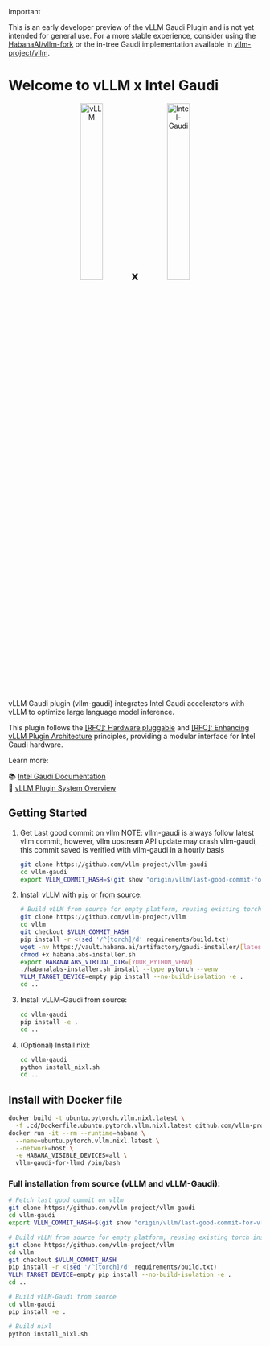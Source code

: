 > [!IMPORTANT]  
> This is an early developer preview of the vLLM Gaudi Plugin and is not yet intended for general use. For a more stable experience, consider using the [HabanaAI/vllm-fork](https://github.com/HabanaAI/vllm-fork) or the in-tree Gaudi implementation available in [vllm-project/vllm](https://github.com/vllm-project/vllm).

# Welcome to vLLM x Intel Gaudi

<p align="center">
  <img src="./docs/assets/logos/vllm-logo-text-light.png" alt="vLLM" width="30%">
  <span style="font-size: 24px; font-weight: bold;">x</span>
  <img src="./docs/assets/logos/gaudi-logo.png" alt="Intel-Gaudi" width="30%">
</p>

vLLM Gaudi plugin (vllm-gaudi) integrates Intel Gaudi accelerators with vLLM to optimize large language model inference.

This plugin follows the [[RFC]: Hardware pluggable](https://github.com/vllm-project/vllm/issues/11162) and [[RFC]: Enhancing vLLM Plugin Architecture](https://github.com/vllm-project/vllm/issues/19161) principles, providing a modular interface for Intel Gaudi hardware.

Learn more:

📚 [Intel Gaudi Documentation](https://docs.habana.ai/en/v1.21.1/index.html)  
🚀 [vLLM Plugin System Overview](https://docs.vllm.ai/en/latest/design/plugin_system.html)

## Getting Started
1. Get Last good commit on vllm
   NOTE: vllm-gaudi is always follow latest vllm commit, however, vllm upstream
   API update may crash vllm-gaudi, this commit saved is verified with vllm-gaudi
   in a hourly basis

    ```bash
    git clone https://github.com/vllm-project/vllm-gaudi
    cd vllm-gaudi
    export VLLM_COMMIT_HASH=$(git show "origin/vllm/last-good-commit-for-vllm-gaudi:VLLM_STABLE_COMMIT" 2>/dev/null)
    ```

2. Install vLLM with `pip` or [from source](https://docs.vllm.ai/en/latest/getting_started/installation/gpu/index.html#build-wheel-from-source):

    ```bash
    # Build vLLM from source for empty platform, reusing existing torch installation
    git clone https://github.com/vllm-project/vllm
    cd vllm
    git checkout $VLLM_COMMIT_HASH
    pip install -r <(sed '/^[torch]/d' requirements/build.txt)
    wget -nv https://vault.habana.ai/artifactory/gaudi-installer/[latest-version]/habanalabs-installer.sh
    chmod +x habanalabs-installer.sh
    export HABANALABS_VIRTUAL_DIR=[YOUR_PYTHON_VENV]
    ./habanalabs-installer.sh install --type pytorch --venv
    VLLM_TARGET_DEVICE=empty pip install --no-build-isolation -e .
    cd ..
    ```

3. Install vLLM-Gaudi from source:

    ```bash
    cd vllm-gaudi
    pip install -e .
    cd ..
    ```

4. (Optional) Install nixl:

    ```bash
    cd vllm-gaudi
    python install_nixl.sh
    cd ..
    ```

## Install with Docker file

```bash
docker build -t ubuntu.pytorch.vllm.nixl.latest \
  -f .cd/Dockerfile.ubuntu.pytorch.vllm.nixl.latest github.com/vllm-project/vllm-gaudi
docker run -it --rm --runtime=habana \
  --name=ubuntu.pytorch.vllm.nixl.latest \
  --network=host \
  -e HABANA_VISIBLE_DEVICES=all \
  vllm-gaudi-for-llmd /bin/bash
```

### Full installation from source (vLLM and vLLM-Gaudi):

```bash
# Fetch last good commit on vllm
git clone https://github.com/vllm-project/vllm-gaudi
cd vllm-gaudi
export VLLM_COMMIT_HASH=$(git show "origin/vllm/last-good-commit-for-vllm-gaudi:VLLM_STABLE_COMMIT" 2>/dev/null)

# Build vLLM from source for empty platform, reusing existing torch installation
git clone https://github.com/vllm-project/vllm
cd vllm
git checkout $VLLM_COMMIT_HASH
pip install -r <(sed '/^[torch]/d' requirements/build.txt)
VLLM_TARGET_DEVICE=empty pip install --no-build-isolation -e .
cd ..

# Build vLLM-Gaudi from source
cd vllm-gaudi
pip install -e .

# Build nixl
python install_nixl.sh
```

